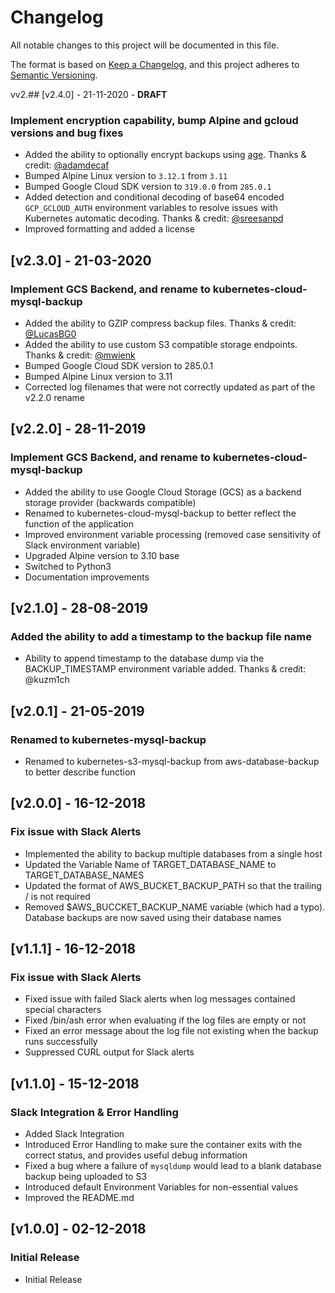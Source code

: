 # Changelog
All notable changes to this project will be documented in this file.

The format is based on [Keep a Changelog](https://keepachangelog.com/en/1.0.0/),
and this project adheres to [Semantic Versioning](https://semver.org/spec/v2.0.0.html).

vv2.## [v2.4.0] - 21-11-2020 - **DRAFT**
### Implement encryption capability, bump Alpine and gcloud versions and bug fixes
- Added the ability to optionally encrypt backups using [age](https://github.com/FiloSottile/age). Thanks & credit: [@adamdecaf](https://github.com/adamdecaf)
- Bumped Alpine Linux version to `3.12.1` from `3.11`
- Bumped Google Cloud SDK version to `319.0.0` from `285.0.1`
- Added detection and conditional decoding of base64 encoded `GCP_GCLOUD_AUTH` environment variables to resolve issues with Kubernetes automatic decoding. Thanks & credit: [@sreesanpd](https://github.com/sreesanpd)
- Improved formatting and added a license

## [v2.3.0] - 21-03-2020
### Implement GCS Backend, and rename to kubernetes-cloud-mysql-backup
- Added the ability to GZIP compress backup files. Thanks & credit: [@LucasBG0](https://github.com/LucasBG0)
- Added the ability to use custom S3 compatible storage endpoints. Thanks & credit: [@mwienk](https://github.com/mwienk)
- Bumped Google Cloud SDK version to 285.0.1
- Bumped Alpine Linux version to 3.11
- Corrected log filenames that were not correctly updated as part of the v2.2.0 rename


## [v2.2.0] - 28-11-2019
### Implement GCS Backend, and rename to kubernetes-cloud-mysql-backup
- Added the ability to use Google Cloud Storage (GCS) as a backend storage provider (backwards compatible)
- Renamed to kubernetes-cloud-mysql-backup to better reflect the function of the application
- Improved environment variable processing (removed case sensitivity of Slack environment variable)
- Upgraded Alpine version to 3.10 base
- Switched to Python3
- Documentation improvements

## [v2.1.0] - 28-08-2019
### Added the ability to add a timestamp to the backup file name
- Ability to append timestamp to the database dump via the BACKUP_TIMESTAMP environment variable added. Thanks & credit: @kuzm1ch

## [v2.0.1] - 21-05-2019
### Renamed to kubernetes-mysql-backup
- Renamed to kubernetes-s3-mysql-backup from aws-database-backup to better describe function

## [v2.0.0] - 16-12-2018
### Fix issue with Slack Alerts
- Implemented the ability to backup multiple databases from a single host
- Updated the Variable Name of TARGET_DATABASE_NAME to TARGET_DATABASE_NAMES
- Updated the format of AWS_BUCKET_BACKUP_PATH so that the trailing / is not required
- Removed $AWS_BUCCKET_BACKUP_NAME variable (which had a typo). Database backups are now saved using their database names

## [v1.1.1] - 16-12-2018
### Fix issue with Slack Alerts
- Fixed issue with failed Slack alerts when log messages contained special characters
- Fixed /bin/ash error when evaluating if the log files are empty or not
- Fixed an error message about the log file not existing when the backup runs successfully
- Suppressed CURL output for Slack alerts

## [v1.1.0] - 15-12-2018
### Slack Integration & Error Handling
- Added Slack Integration
- Introduced Error Handling to make sure the container exits with the correct status, and provides useful debug information
- Fixed a bug where a failure of `mysqldump` would lead to a blank database backup being uploaded to S3
- Introduced default Environment Variables for non-essential values
- Improved the README.md

## [v1.0.0] - 02-12-2018
### Initial Release
- Initial Release